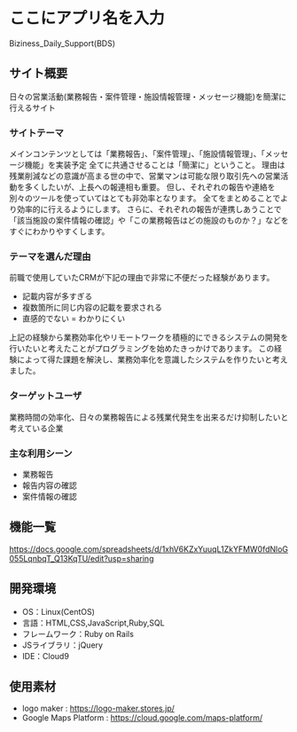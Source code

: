 # ここにアプリ名を入力
Biziness_Daily_Support(BDS)

## サイト概要
日々の営業活動(業務報告・案件管理・施設情報管理・メッセージ機能)を簡潔に行えるサイト


### サイトテーマ
メインコンテンツとしては「業務報告」、「案件管理」、「施設情報管理」、「メッセージ機能」を実装予定
全てに共通させることは「簡潔に」ということ。
理由は残業削減などの意識が高まる世の中で、営業マンは可能な限り取引先への営業活動を多くしたいが、上長への報連相も重要。
但し、それぞれの報告や連絡を別々のツールを使っていてはとても非効率となります。
全てをまとめることでより効率的に行えるようにします。
さらに、それぞれの報告が連携しあうことで「該当施設の案件情報の確認」や「この業務報告はどの施設のものか？」などをすぐにわかりやすくします。

### テーマを選んだ理由
前職で使用していたCRMが下記の理由で非常に不便だった経験があります。
* 記載内容が多すぎる
* 複数箇所に同じ内容の記載を要求される
* 直感的でない = わかりにくい

上記の経験から業務効率化やリモートワークを積極的にできるシステムの開発を行いたいと考えたことがプログラミングを始めたきっかけであります。
この経験によって得た課題を解決し、業務効率化を意識したシステムを作りたいと考えました。

### ターゲットユーザ
業務時間の効率化、日々の業務報告による残業代発生を出来るだけ抑制したいと考えている企業

### 主な利用シーン
* 業務報告
* 報告内容の確認
* 案件情報の確認

## 機能一覧
https://docs.google.com/spreadsheets/d/1xhV6KZxYuuqL1ZkYFMW0fdNloG055LqnbqT_Q13KqTU/edit?usp=sharing

## 開発環境
* OS：Linux(CentOS)
* 言語：HTML,CSS,JavaScript,Ruby,SQL
* フレームワーク：Ruby on Rails
* JSライブラリ：jQuery
* IDE：Cloud9

## 使用素材
* logo maker : https://logo-maker.stores.jp/
* Google Maps Platform : https://cloud.google.com/maps-platform/